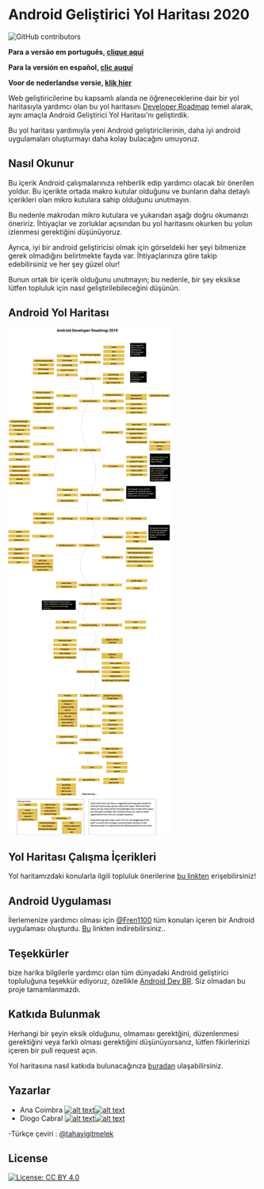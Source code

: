 # Android Geliştirici Yol Haritası 2020

![GitHub contributors](https://img.shields.io/github/contributors/anacoimbrag/android-developer-roadmap.svg?style=flat-square)

**Para a versão em português, [clique aqui](./README_PT_BR.md)**

**Para la versión en español, [clic auquí](./README_ES.md)**

**Voor de nederlandse versie, [klik hier](./README_NL.md)**

Web geliştiricilerine bu kapsamlı alanda ne öğreneceklerine dair bir yol haritasıyla yardımcı olan bu yol haritasını [Developer Roadmap](https://github.com/kamranahmedse/developer-roadmap) temel alarak, aynı amaçla Android Geliştirici Yol Haritası'nı geliştirdik.    

Bu yol haritası yardımıyla yeni Android geliştiricilerinin, daha iyi android uygulamaları oluşturmayı daha kolay bulacağını umuyoruz. 

## Nasıl Okunur

Bu içerik Android çalışmalarınıza rehberlik edip yardımcı olacak bir önerilen yoldur. Bu içerikte ortada makro kutular olduğunu ve bunların daha detaylı içerikleri olan mikro kutulara sahip olduğunu unutmayın.

Bu nedenle makrodan mikro kutulara ve yukarıdan aşağı doğru okumanızı öneririz. İhtiyaçlar ve zorluklar açısından bu yol haritasını okurken bu yolun izlenmesi gerektiğini düşünüyoruz.

Ayrıca, iyi bir android geliştiricisi olmak için görseldeki her şeyi bilmenize gerek olmadığını belirtmekte fayda var. İhtiyaçlarınıza göre takip edebilirsiniz ve her şey güzel olur!

Bunun ortak bir içerik olduğunu unutmayın; bu nedenle, bir şey eksikse lütfen topluluk için nasıl geliştirilebileceğini düşünün.

## Android Yol Haritası

![Android Yol Haritası](./images/android_roadmap.png)

## Yol Haritası Çalışma İçerikleri

Yol haritamızdaki konularla ilgili topluluk önerilerine [bu linkten](https://github.com/mobile-roadmap/android-developer-roadmap/blob/master/ROADMAP_STUDY_CONTENT.md) erişebilirsiniz!

## Android Uygulaması

İlerlemenize yardımcı olması için [@Fren1100](https://github.com/Fren1100) tüm konuları içeren bir Android uygulaması oluşturdu. [Bu](https://play.google.com/store/apps/details?id=com.fren.androiddeveloperroadmap) linkten indirebilirsiniz.. 

## Teşekkürler

bize harika bilgilerle yardımcı olan tüm dünyadaki Android geliştirici topluluğuna teşekkür ediyoruz, özellikle [Android Dev BR](https://github.com/androiddevbr). Siz olmadan bu proje tamamlanmazdı.

## Katkıda Bulunmak

Herhangi bir şeyin eksik olduğunu, olmaması gerektğini, düzenlenmesi gerektiğini veya farklı olması gerektiğini düşünüyorsanız, lütfen fikirlerinizi içeren bir pull request açın.

Yol haritasına nasıl katkıda bulunacağınıza [buradan](./docs/contributing.md) ulaşabilirsiniz.

## Yazarlar

[1.1]: http://i.imgur.com/wWzX9uB.png "follow me on twitter"
[2.1]: http://i.imgur.com/9I6NRUm.png "follow me on github"

[1]: https://twitter.com/anacoimbrag
[2]: https://github.com/anacoimbrag
[3]: https://twitter.com/DrCabrales
[4]: https://github.com/drcabral/

- Ana Coimbra [![alt text][1.1]][1][![alt text][2.1]][2]
- Diogo Cabral [![alt text][1.1]][3][![alt text][2.1]][4]

-Türkçe çeviri : [@tahayigitmelek](https://github.com/tahayigitmelek) 

## License

[![License: CC BY 4.0](https://img.shields.io/badge/License-CC%20BY%204.0-lightgrey.svg)](https://creativecommons.org/licenses/by/4.0/)
